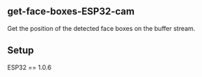 ## get-face-boxes-ESP32-cam

Get the position of the detected face boxes on the buffer stream.
## Setup
ESP32 == 1.0.6